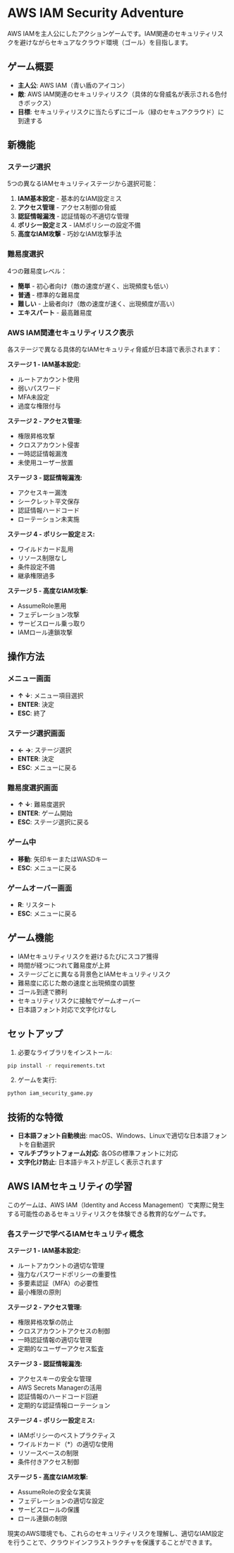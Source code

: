 # AWS IAM Security Adventure

AWS IAMを主人公にしたアクションゲームです。IAM関連のセキュリティリスクを避けながらセキュアなクラウド環境（ゴール）を目指します。

## ゲーム概要

- **主人公**: AWS IAM（青い盾のアイコン）
- **敵**: AWS IAM関連のセキュリティリスク（具体的な脅威名が表示される色付きボックス）
- **目標**: セキュリティリスクに当たらずにゴール（緑のセキュアクラウド）に到達する

## 新機能

### ステージ選択
5つの異なるIAMセキュリティステージから選択可能：
1. **IAM基本設定** - 基本的なIAM設定ミス
2. **アクセス管理** - アクセス制御の脅威
3. **認証情報漏洩** - 認証情報の不適切な管理
4. **ポリシー設定ミス** - IAMポリシーの設定不備
5. **高度なIAM攻撃** - 巧妙なIAM攻撃手法

### 難易度選択
4つの難易度レベル：
- **簡単** - 初心者向け（敵の速度が遅く、出現頻度も低い）
- **普通** - 標準的な難易度
- **難しい** - 上級者向け（敵の速度が速く、出現頻度が高い）
- **エキスパート** - 最高難易度

### AWS IAM関連セキュリティリスク表示
各ステージで異なる具体的なIAMセキュリティ脅威が日本語で表示されます：

**ステージ 1 - IAM基本設定:**
- ルートアカウント使用
- 弱いパスワード
- MFA未設定
- 過度な権限付与

**ステージ 2 - アクセス管理:**
- 権限昇格攻撃
- クロスアカウント侵害
- 一時認証情報漏洩
- 未使用ユーザー放置

**ステージ 3 - 認証情報漏洩:**
- アクセスキー漏洩
- シークレット平文保存
- 認証情報ハードコード
- ローテーション未実施

**ステージ 4 - ポリシー設定ミス:**
- ワイルドカード乱用
- リソース制限なし
- 条件設定不備
- 継承権限過多

**ステージ 5 - 高度なIAM攻撃:**
- AssumeRole悪用
- フェデレーション攻撃
- サービスロール乗っ取り
- IAMロール連鎖攻撃

## 操作方法

### メニュー画面
- **↑ ↓**: メニュー項目選択
- **ENTER**: 決定
- **ESC**: 終了

### ステージ選択画面
- **← →**: ステージ選択
- **ENTER**: 決定
- **ESC**: メニューに戻る

### 難易度選択画面
- **↑ ↓**: 難易度選択
- **ENTER**: ゲーム開始
- **ESC**: ステージ選択に戻る

### ゲーム中
- **移動**: 矢印キーまたはWASDキー
- **ESC**: メニューに戻る

### ゲームオーバー画面
- **R**: リスタート
- **ESC**: メニューに戻る

## ゲーム機能

- IAMセキュリティリスクを避けるたびにスコア獲得
- 時間が経つにつれて難易度が上昇
- ステージごとに異なる背景色とIAMセキュリティリスク
- 難易度に応じた敵の速度と出現頻度の調整
- ゴール到達で勝利
- セキュリティリスクに接触でゲームオーバー
- 日本語フォント対応で文字化けなし

## セットアップ

1. 必要なライブラリをインストール:
```bash
pip install -r requirements.txt
```

2. ゲームを実行:
```bash
python iam_security_game.py
```

## 技術的な特徴

- **日本語フォント自動検出**: macOS、Windows、Linuxで適切な日本語フォントを自動選択
- **マルチプラットフォーム対応**: 各OSの標準フォントに対応
- **文字化け防止**: 日本語テキストが正しく表示されます

## AWS IAMセキュリティの学習

このゲームは、AWS IAM（Identity and Access Management）で実際に発生する可能性のあるセキュリティリスクを体験できる教育的なゲームです。

### 各ステージで学べるIAMセキュリティ概念

**ステージ 1 - IAM基本設定:**
- ルートアカウントの適切な管理
- 強力なパスワードポリシーの重要性
- 多要素認証（MFA）の必要性
- 最小権限の原則

**ステージ 2 - アクセス管理:**
- 権限昇格攻撃の防止
- クロスアカウントアクセスの制御
- 一時認証情報の適切な管理
- 定期的なユーザーアクセス監査

**ステージ 3 - 認証情報漏洩:**
- アクセスキーの安全な管理
- AWS Secrets Managerの活用
- 認証情報のハードコード回避
- 定期的な認証情報ローテーション

**ステージ 4 - ポリシー設定ミス:**
- IAMポリシーのベストプラクティス
- ワイルドカード（*）の適切な使用
- リソースベースの制限
- 条件付きアクセス制御

**ステージ 5 - 高度なIAM攻撃:**
- AssumeRoleの安全な実装
- フェデレーションの適切な設定
- サービスロールの保護
- ロール連鎖の制限

現実のAWS環境でも、これらのセキュリティリスクを理解し、適切なIAM設定を行うことで、クラウドインフラストラクチャを保護することができます。
